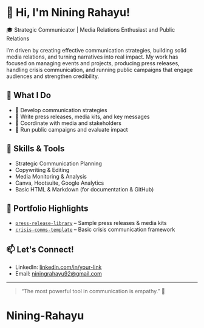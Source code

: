 # 👋 Hi, I'm Nining Rahayu!

🎓 Strategic Communicator | Media Relations Enthusiast and Public Relations

I’m driven by creating effective communication strategies, building solid media relations, and turning narratives into real impact. My work has focused on managing events and projects, producing press releases, handling crisis communication, and running public campaigns that engage audiences and strengthen credibility.

## 💼 What I Do
- 📣 Develop communication strategies
- 📝 Write press releases, media kits, and key messages
- 🤝 Coordinate with media and stakeholders
- 🎯 Run public campaigns and evaluate impact

## 🔧 Skills & Tools
- Strategic Communication Planning
- Copywriting & Editing
- Media Monitoring & Analysis
- Canva, Hootsuite, Google Analytics
- Basic HTML & Markdown (for documentation & GitHub)

## 📂 Portfolio Highlights
- [`press-release-library`](https://github.com/USERNAME/press-release-library) – Sample press releases & media kits
- [`crisis-comms-template`](https://github.com/USERNAME/crisis-comms-template) – Basic crisis communication framework

## 📫 Let's Connect!
- LinkedIn: [linkedin.com/in/your-link](https://www.linkedin.com/in/nining-rahayu-123b74ba/)
- Email: niningrahayu92@gmail.com

---

> “The most powerful tool in communication is empathy.” 💬
# Nining-Rahayu
